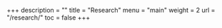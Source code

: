 +++
description = ""
title = "Research"
menu = "main"
weight = 2
url = "/research/"
toc = false
+++
<!-- change toc to true if you want a table of contents -->



